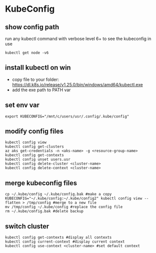 # KubeConfig

## show config path
run any kubectl command with verbose level 6+ to see the kubeconfig in use
```
kubectl get node -v6
```

## install kubectl on win
- copy file to your folder: https://dl.k8s.io/release/v1.25.0/bin/windows/amd64/kubectl.exe
- add the exe path to PATH var

## set env var
```
export KUBECONFIG="/mnt/c/users/usr/.config/.kube/config"
```

## modify config files
```
kubectl config view
kubectl config get-clusters
az aks get-credentials -n <aks-name> -g <resource-group-name>
kubectl config get-contexts
kubectl config unset users.usr
kubectl config delete-cluster <cluster-name>
kubectl config delete-context <cluster-name>
```

## merge kubeconfig files
```
cp ~/.kube/config ~/.kube/config.bak #make a copy
KUBECONFIG="~/.kube/config:~/.kube/config2" kubectl config view --flatten > /tmp/config #merge to a new file
mv /tmp/config ~/.kube/config #replace the config file
rm ~/.kube/config.bak #delete backup
```

## switch cluster
```
kubectl config get-contexts #display all contexts
kubectl config current-context #display current context
kubectl config use-context <cluster-name> #set default context
```
